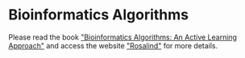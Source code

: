 # Bioinformatics Algorithms

Please read the book ["Bioinformatics Algorithms: An Active Learning Approach"](https://www.bioinformaticsalgorithms.org/) and access the website ["Rosalind"](https://rosalind.info/problems/list-view/?location=bioinformatics-textbook-track) for more details.

